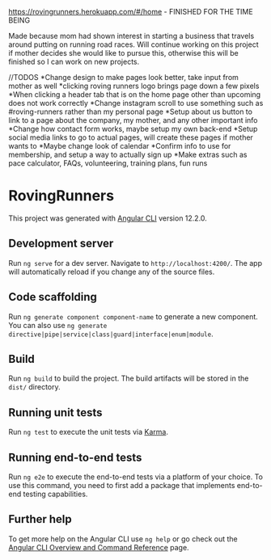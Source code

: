 https://rovingrunners.herokuapp.com/#/home - FINISHED FOR THE TIME BEING

Made because mom had shown interest in starting a business that travels around putting on
running road races. Will continue working on this project if mother decides she would like to pursue this, otherwise this will be finished so I can work on new projects.

//TODOS 
*Change design to make pages look better, take input from mother as well
*clicking roving runners logo brings page down a few pixels
*When clicking a header tab that is on the home page other than upcoming does not work correctly
*Change instagram scroll to use something such as #roving-runners rather than my personal page
*Setup about us button to link to a page about the company, my mother, and any other important info
*Change how contact form works, maybe setup my own back-end
*Setup social media links to go to actual pages, will create these pages if mother wants to
*Maybe change look of calendar
*Confirm info to use for membership, and setup a way to actually sign up
*Make extras such as pace calculator, FAQs, volunteering, training plans, fun runs



# RovingRunners

This project was generated with [Angular CLI](https://github.com/angular/angular-cli) version 12.2.0.

## Development server

Run `ng serve` for a dev server. Navigate to `http://localhost:4200/`. The app will automatically reload if you change any of the source files.

## Code scaffolding

Run `ng generate component component-name` to generate a new component. You can also use `ng generate directive|pipe|service|class|guard|interface|enum|module`.

## Build

Run `ng build` to build the project. The build artifacts will be stored in the `dist/` directory.

## Running unit tests

Run `ng test` to execute the unit tests via [Karma](https://karma-runner.github.io).

## Running end-to-end tests

Run `ng e2e` to execute the end-to-end tests via a platform of your choice. To use this command, you need to first add a package that implements end-to-end testing capabilities.

## Further help

To get more help on the Angular CLI use `ng help` or go check out the [Angular CLI Overview and Command Reference](https://angular.io/cli) page.